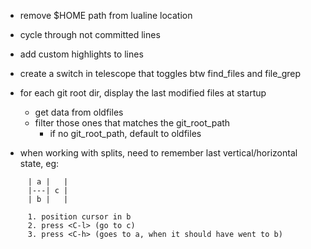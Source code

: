 - remove $HOME path from lualine location

- cycle through not committed lines

- add custom highlights to lines

- create a switch in telescope that toggles btw find_files and file_grep

- for each git root dir, display the last modified files at startup
    - get data from oldfiles
    - filter those ones that matches the git_root_path
        - if no git_root_path, default to oldfiles


- when working with splits, need to remember last vertical/horizontal state, eg:

```
     | a |   |
     |---| c |
     | b |   |
     
     1. position cursor in b
     2. press <C-l> (go to c)
     3. press <C-h> (goes to a, when it should have went to b)

```

    
